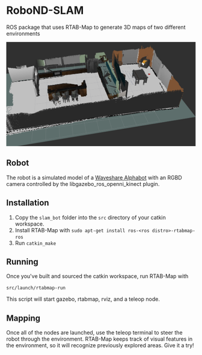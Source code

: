 [kitchen]: ./kitchen.png

# RoboND-SLAM
ROS package that uses RTAB-Map to generate 3D maps of two different environments

![kitchen][kitchen]

## Robot ##
The robot is a simulated model of a [Waveshare Alphabot](https://www.amazon.com/gp/product/B01N1JWFKZ/ref=oh_aui_detailpage_o09_s00?ie=UTF8&psc=1)
with an RGBD camera controlled by the libgazebo_ros_openni_kinect plugin.

## Installation ##
1. Copy the ```slam_bot``` folder into the ```src``` directory of your catkin workspace.
2. Install RTAB-Map with ```sudo apt-get install ros-<ros distro>-rtabmap-ros```
3. Run ```catkin_make```

## Running ##
Once you've built and sourced the catkin workspace, run RTAB-Map with
```
src/launch/rtabmap-run
```

This script will start gazebo, rtabmap, rviz, and a teleop node.

## Mapping ##
Once all of the nodes are launched, use the teleop terminal to steer the robot through the environment.
RTAB-Map keeps track of visual features in the environment, so it will recognize previously explored areas.
Give it a try!
